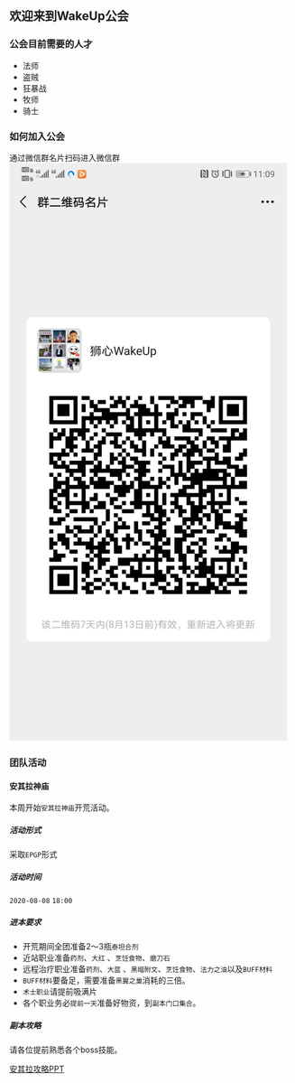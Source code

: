 ## 欢迎来到WakeUp公会

### 公会目前需要的人才

+ 法师
+ 盗贼
+ 狂暴战
+ 牧师
+ 骑士


### 如何加入公会

通过微信群名片扫码进入微信群
![群名片](/images/291596683398_.pic.jpg)


### 团队活动

#### 安其拉神庙

本周开始`安其拉神庙`开荒活动。

##### 活动形式

采取`EPGP`形式

##### 活动时间

`2020-08-08` `18:00`

##### 进本要求

+ 开荒期间全团准备2～3瓶`泰坦合剂`
+ 近站职业准备`药剂`、`大红` 、`烹饪食物`、`磨刀石`
+ 远程治疗职业准备`药剂`、`大蓝` 、`黑暗附文`、`烹饪食物`、`法力之油`以及`BUFF材料`
+ `BUFF材料`要备足，需要准备`黑翼之巢`消耗的三倍。
+ `术士职业`请提前吸满片
+ 各个职业务必`提前一天`准备好物资，到`副本门口集合`。

##### 副本攻略

请各位提前熟悉各个boss技能。

[安其拉攻略PPT](https://github.com/wakeup15/epgp/edit/master/raid/taq/TAQ攻略.pptx) 